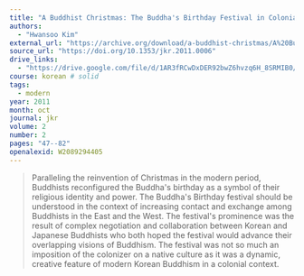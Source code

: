 ```yaml
---
title: "A Buddhist Christmas: The Buddha's Birthday Festival in Colonial Korea (1928-1945)"
authors:
  - "Hwansoo Kim"
external_url: "https://archive.org/download/a-buddhist-christmas/A%20Buddhist%20Christmas_%20The%20Buddha%27s%20Birthday%20Festival%20in%20Colonial%20Korea%20%281928-1945%29.pdf"
source_url: "https://doi.org/10.1353/jkr.2011.0006"
drive_links:
  - "https://drive.google.com/file/d/1AR3fRCwDxDER92bwZ6hvzq6H_8SRMIB0/view?usp=drivesdk"
course: korean # solid
tags:
  - modern
year: 2011
month: oct
journal: jkr
volume: 2
number: 2
pages: "47--82"
openalexid: W2089294405
---
```


> Paralleling the reinvention of Christmas in the modern period, Buddhists reconfigured the Buddha's birthday as a symbol of their religious identity and power.
> The Buddha's Birthday festival should be understood in the context of increasing contact and exchange among Buddhists in the East and the West.
> The festival's prominence was the result of complex negotiation and collaboration between Korean and Japanese Buddhists who both hoped the festival would advance their overlapping visions of Buddhism.
> The festival was not so much an imposition of the colonizer on a native culture as it was a dynamic, creative feature of modern Korean Buddhism in a colonial context.

